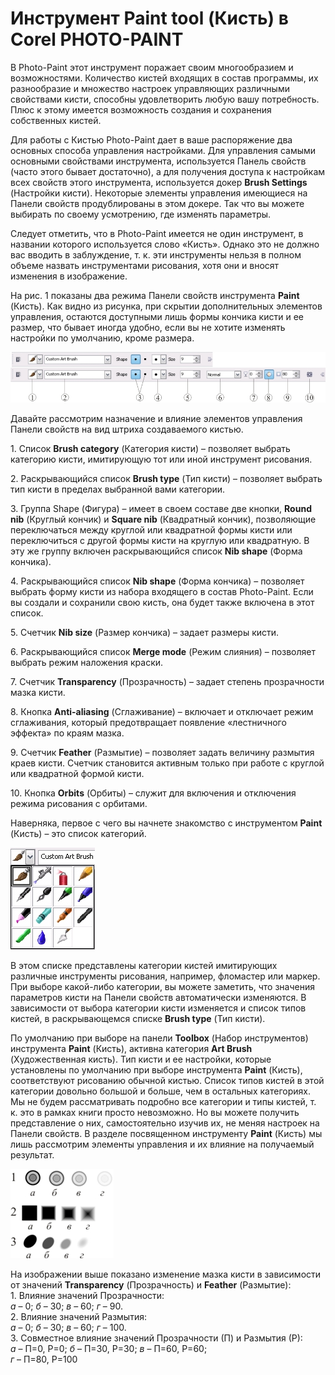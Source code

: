 # Инструмент Paint tool (Кисть) в Corel PHOTO-PAINT

В Photo-Paint этот инструмент поражает своим многообразием и возможностями. Количество кистей входящих в состав программы, их разнообразие и множество настроек управляющих различными свойствами кисти, способны удовлетворить любую вашу потребность. Плюс к этому имеется возможность создания и сохранения собственных кистей.

Для работы с Кистью Photo-Paint дает в ваше распоряжение два основных способа управления настройками. Для управления самыми основными свойствами инструмента, используется Панель свойств (часто этого бывает достаточно), а для получения доступа к настройкам всех свойств этого инструмента, используется докер **Brush Settings** (Настройки кисти). Некоторые элементы управления имеющиеся на Панели свойств продублированы в этом докере. Так что вы можете выбирать по своему усмотрению, где изменять параметры.

Следует отметить, что в Photo-Paint имеется не один инструмент, в названии которого используется слово «Кисть». Однако это не должно вас вводить в заблуждение, т. к. эти инструменты нельзя в полном объеме назвать инструментами рисования, хотя они и вносят изменения в изображение.

На рис. 1 показаны два режима Панели свойств инструмента **Paint** (Кисть). Как видно из рисунка, при скрытии дополнительных элементов управления, остаются доступными лишь формы кончика кисти и ее размер, что бывает иногда удобно, если вы не хотите изменять настройки по умолчанию, кроме размера.

![Инструмент Paint tool (Кисть) в Corel PHOTO-PAINT](./a4dba5b3-de54-4e91-9966-635c18477cc4.jpg)

Давайте рассмотрим назначение и влияние элементов управления Панели свойств на вид штриха создаваемого кистью.

1\. Список **Brush category** (Категория кисти) – позволяет выбрать категорию кисти, имитирующую тот или иной инструмент рисования.

2\. Раскрывающийся список **Brush type** (Тип кисти) – позволяет выбрать тип кисти в пределах выбранной вами категории.

3\. Группа Shape (Фигура) – имеет в своем составе две кнопки, **Round nib** (Круглый кончик) и **Square nib** (Квадратный кончик), позволяющие переключаться между круглой или квадратной формы кисти или переключиться с другой формы кисти на круглую или квадратную. В эту же группу включен раскрывающийся список **Nib shape** (Форма кончика).

4\. Раскрывающийся список **Nib shape** (Форма кончика) – позволяет выбрать форму кисти из набора входящего в состав Photo-Paint. Если вы создали и сохранили свою кисть, она будет также включена в этот список.

5\. Счетчик **Nib size** (Размер кончика) – задает размеры кисти.

6\. Раскрывающийся список **Merge mode** (Режим слияния) – позволяет выбрать режим наложения краски.

7\. Счетчик **Transparency** (Прозрачность) – задает степень прозрачности мазка кисти.

8\. Кнопка **Anti-aliasing** (Сглаживание) – включает и отключает режим сглаживания, который предотвращает появление «лестничного эффекта» по краям мазка.

9\. Счетчик **Feather** (Размытие) – позволяет задать величину размытия краев кисти. Счетчик становится активным только при работе с круглой или квадратной формой кисти.

10\. Кнопка **Orbits** (Орбиты) – служит для включения и отключения режима рисования с орбитами.

Наверняка, первое с чего вы начнете знакомство с инструментом **Paint** (Кисть) – это список категорий.

![Инструмент Paint tool (Кисть) в Corel PHOTO-PAINT](./311e53f5-8b6b-4233-9f78-7b44e5222553.jpg)

В этом списке представлены категории кистей имитирующих различные инструменты рисования, например, фломастер или маркер. При выборе какой-либо категории, вы можете заметить, что значения параметров кисти на Панели свойств автоматически изменяются. В зависимости от выбора категории кисти изменяется и список типов кистей, в раскрывающемся списке **Brush type** (Тип кисти).

По умолчанию при выборе на панели **Toolbox** (Набор инструментов) инструмента **Paint** (Кисть), активна категория **Art Brush** (Художественная кисть). Тип кисти и ее настройки, которые установлены по умолчанию при выборе инструмента **Paint** (Кисть), соответствуют рисованию обычной кистью. Список типов кистей в этой категории довольно большой и больше, чем в остальных категориях. Мы не будем рассматривать подробно все категории и типы кистей, т. к. это в рамках книги просто невозможно. Но вы можете получить представление о них, самостоятельно изучив их, не меняя настроек на Панели свойств. В разделе посвященном инструменту **Paint** (Кисть) мы лишь рассмотрим элементы управления и их влияние на получаемый результат.

![Инструмент Paint tool (Кисть) в Corel PHOTO-PAINT](./a95c5abb-7340-4f7c-8c86-ca9d6840f2df.jpg)

На изображении выше показано изменение мазка кисти в зависимости от значений **Transparency** (Прозрачность) и **Feather** (Размытие):  
1\. Влияние значений Прозрачности:  
_а_ – 0; _б_ – 30; _в_ – 60; _г_ – 90.  
2\. Влияние значений Размытия:  
_а_ – 0; _б_ – 30; _в_ – 60; _г_ – 100.  
3\. Совместное влияние значений Прозрачности (П) и Размытия (Р):  
_а_ – П=0, Р=0; _б_ – П=30, Р=30; _в_ – П=60, Р=60;  
_г_ – П=80, Р=100